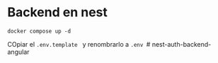 # Backend en nest

```
docker compose up -d
```

COpiar el ```.env.template ``` y renombrarlo a ```.env ```#   n e s t - a u t h - b a c k e n d - a n g u l a r  
 